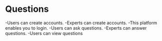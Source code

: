 # Questions
-Users can create accounts.
-Experts can create accounts.
-This platform enables you to login.
-Users can ask questions.
-Experts can answer questions.
-Users can view questions

